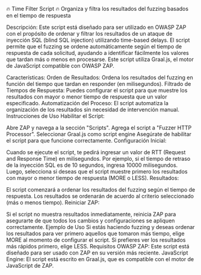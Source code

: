🔥 Time Filter Script 🔥
Organiza y filtra los resultados del fuzzing basados en el tiempo de respuesta

Descripción:
Este script está diseñado para ser utilizado en OWASP ZAP con el propósito de ordenar y filtrar los resultados de un ataque de inyección SQL (blind SQL injection) utilizando time-based delays. 
El script permite que el fuzzing se ordene automáticamente según el tiempo de respuesta de cada solicitud, ayudando a identificar fácilmente los valores que tardan más o menos en procesarse. 
Este script utiliza Graal.js, el motor de JavaScript compatible con OWASP ZAP.

Características:
Orden de Resultados: Ordena los resultados del fuzzing en función del tiempo que tardan en responder (en milisegundos).
Filtrado de Tiempos de Respuesta: Puedes configurar el script para que muestre los resultados con mayor o menor tiempo de respuesta que un valor especificado.
Automatización del Proceso: El script automatiza la organización de los resultados sin necesidad de intervención manual.
Instrucciones de Uso
Habilitar el Script:

Abre ZAP y navega a la sección "Scripts".
Agrega el script a "Fuzzer HTTP Processor".
Seleccionar Graal.js como script engine
Asegúrate de habilitar el script para que funcione correctamente.
Configuración Inicial:

Cuando se ejecute el script, te pedirá ingresar un valor de RTT (Request and Response Time) en milisegundos.
Por ejemplo, si el tiempo de retraso de la inyección SQL es de 10 segundos, ingresa 10000 milisegundos.
Luego, selecciona si deseas que el script muestre primero los resultados con mayor o menor tiempo de respuesta (MORE o LESS).
Resultados:

El script comenzará a ordenar los resultados del fuzzing según el tiempo de respuesta.
Los resultados se ordenarán de acuerdo al criterio seleccionado (más o menos tiempo).
Reiniciar ZAP:

Si el script no muestra resultados inmediatamente, reinicia ZAP para asegurarte de que todos los cambios y configuraciones se apliquen correctamente.
Ejemplo de Uso
Si estás haciendo fuzzing y deseas ordenar los resultados para ver primero aquellos que tomaron más tiempo, elige MORE al momento de configurar el script.
Si prefieres ver los resultados más rápidos primero, elige LESS.
Requisitos
OWASP ZAP: Este script está diseñado para ser usado con ZAP en su versión más reciente.
JavaScript Engine: El script está escrito en Graal.js, que es compatible con el motor de JavaScript de ZAP.


